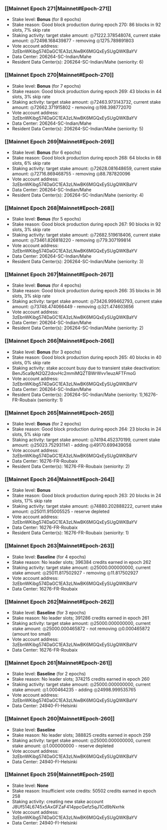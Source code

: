 ### [[Mainnet Epoch 271|Mainnet#Epoch-271]]
* Stake level: **Bonus** (for 8 epochs)
* Stake reason: Good block production during epoch 270: 86 blocks in 92 slots, 7% skip rate
* Staking activity: target stake amount: ◎71222.378548074, current stake amount: ◎72498.168439877 - removing ◎1275.789891803
* Vote account address: 3zEbnWKibg574DaGC1EA3zLNwBK6MGQxEySUgQWKBaYV
* Data Center: 206264-SC-Indian/Mahe
* Resident Data Center(s): 206264-SC-Indian/Mahe (seniority: 6)
### [[Mainnet Epoch 270|Mainnet#Epoch-270]]
* Stake level: **Bonus** (for 7 epochs)
* Stake reason: Good block production during epoch 269: 43 blocks in 44 slots, 3% skip rate
* Staking activity: target stake amount: ◎72463.973143732, current stake amount: ◎72662.371915802 - removing ◎198.398772070
* Vote account address: 3zEbnWKibg574DaGC1EA3zLNwBK6MGQxEySUgQWKBaYV
* Data Center: 206264-SC-Indian/Mahe
* Resident Data Center(s): 206264-SC-Indian/Mahe (seniority: 5)
### [[Mainnet Epoch 269|Mainnet#Epoch-269]]
* Stake level: **Bonus** (for 6 epochs)
* Stake reason: Good block production during epoch 268: 64 blocks in 68 slots, 6% skip rate
* Staking activity: target stake amount: ◎72628.081648659, current stake amount: ◎72716.869468755 - removing ◎88.787820096
* Vote account address: 3zEbnWKibg574DaGC1EA3zLNwBK6MGQxEySUgQWKBaYV
* Data Center: 206264-SC-Indian/Mahe
* Resident Data Center(s): 206264-SC-Indian/Mahe (seniority: 4)
### [[Mainnet Epoch 268|Mainnet#Epoch-268]]
* Stake level: **Bonus** (for 5 epochs)
* Stake reason: Good block production during epoch 267: 90 blocks in 92 slots, 3% skip rate
* Staking activity: target stake amount: ◎72682.519618406, current stake amount: ◎73461.826818220 - removing ◎779.307199814
* Vote account address: 3zEbnWKibg574DaGC1EA3zLNwBK6MGQxEySUgQWKBaYV
* Data Center: 206264-SC-Indian/Mahe
* Resident Data Center(s): 206264-SC-Indian/Mahe (seniority: 3)
### [[Mainnet Epoch 267|Mainnet#Epoch-267]]
* Stake level: **Bonus** (for 4 epochs)
* Stake reason: Good block production during epoch 266: 35 blocks in 36 slots, 3% skip rate
* Staking activity: target stake amount: ◎73426.999462793, current stake amount: ◎73748.474066449 - removing ◎321.474603656
* Vote account address: 3zEbnWKibg574DaGC1EA3zLNwBK6MGQxEySUgQWKBaYV
* Data Center: 206264-SC-Indian/Mahe
* Resident Data Center(s): 206264-SC-Indian/Mahe (seniority: 2)
### [[Mainnet Epoch 266|Mainnet#Epoch-266]]
* Stake level: **Bonus** (for 3 epochs)
* Stake reason: Good block production during epoch 265: 40 blocks in 40 slots, 0% skip rate
* Staking activity: stake account busy due to transient stake deactivation: BenJ5ca9pN2QZ2dovHc2mmiMQZTBWrWvv1euzAFTFmoG
* Vote account address: 3zEbnWKibg574DaGC1EA3zLNwBK6MGQxEySUgQWKBaYV
* Data Center: 206264-SC-Indian/Mahe
* Resident Data Center(s): 206264-SC-Indian/Mahe (seniority: 1),16276-FR-Roubaix (seniority: 1)
### [[Mainnet Epoch 265|Mainnet#Epoch-265]]
* Stake level: **Bonus** (for 2 epochs)
* Stake reason: Good block production during epoch 264: 23 blocks in 24 slots, 5% skip rate
* Staking activity: target stake amount: ◎74194.452370199, current stake amount: ◎25023.752931141 - adding ◎49170.699439058
* Vote account address: 3zEbnWKibg574DaGC1EA3zLNwBK6MGQxEySUgQWKBaYV
* Data Center: 16276-FR-Roubaix
* Resident Data Center(s): 16276-FR-Roubaix (seniority: 2)
### [[Mainnet Epoch 264|Mainnet#Epoch-264]]
* Stake level: **Bonus**
* Stake reason: Good block production during epoch 263: 20 blocks in 24 slots, 17% skip rate
* Staking activity: target stake amount: ◎74880.202888222, current stake amount: ◎25011.915005525 - reserve depleted
* Vote account address: 3zEbnWKibg574DaGC1EA3zLNwBK6MGQxEySUgQWKBaYV
* Data Center: 16276-FR-Roubaix
* Resident Data Center(s): 16276-FR-Roubaix (seniority: 1)
### [[Mainnet Epoch 263|Mainnet#Epoch-263]]
* Stake level: **Baseline** (for 4 epochs)
* Stake reason: No leader slots; 396384 credits earned in epoch 262
* Staking activity: target stake amount: ◎25000.000000000, current stake amount: ◎25011.817502927 - removing ◎11.817502927
* Vote account address: 3zEbnWKibg574DaGC1EA3zLNwBK6MGQxEySUgQWKBaYV
* Data Center: 16276-FR-Roubaix
### [[Mainnet Epoch 262|Mainnet#Epoch-262]]
* Stake level: **Baseline** (for 3 epochs)
* Stake reason: No leader slots; 391286 credits earned in epoch 261
* Staking activity: target stake amount: ◎25000.000000000, current stake amount: ◎25000.000465872 - not removing ◎0.000465872 (amount too small)
* Vote account address: 3zEbnWKibg574DaGC1EA3zLNwBK6MGQxEySUgQWKBaYV
* Data Center: 16276-FR-Roubaix
### [[Mainnet Epoch 261|Mainnet#Epoch-261]]
* Stake level: **Baseline** (for 2 epochs)
* Stake reason: No leader slots; 374215 credits earned in epoch 260
* Staking activity: target stake amount: ◎25000.000000000, current stake amount: ◎1.000464235 - adding ◎24998.999535765
* Vote account address: 3zEbnWKibg574DaGC1EA3zLNwBK6MGQxEySUgQWKBaYV
* Data Center: 24940-FI-Helsinki
### [[Mainnet Epoch 260|Mainnet#Epoch-260]]
* Stake level: **Baseline**
* Stake reason: No leader slots; 388825 credits earned in epoch 259
* Staking activity: target stake amount: ◎25000.000000000, current stake amount: ◎1.000000000 - reserve depleted
* Vote account address: 3zEbnWKibg574DaGC1EA3zLNwBK6MGQxEySUgQWKBaYV
* Data Center: 24940-FI-Helsinki
### [[Mainnet Epoch 259|Mainnet#Epoch-259]]
* Stake level: **None**
* Stake reason: Insufficient vote credits: 50502 credits earned in epoch 258
* Staking activity: creating new stake account J8Uf514L6745x5AxGFZaF414ppcGefz5qJ1Cd9bNxrhk
* Vote account address: 3zEbnWKibg574DaGC1EA3zLNwBK6MGQxEySUgQWKBaYV
* Data Center: 24940-FI-Helsinki